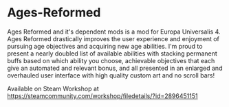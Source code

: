 # Ages-Reformed
Ages Reformed and it's dependent mods is a mod for Europa Universalis 4. Ages Reformed drastically improves the user experience and enjoyment of pursuing age objectives and acquiring new age abilities. I'm proud to present a nearly doubled list of available abilities with stacking permanent buffs based on which ability you choose, achievable objectives that each give an automated and relevant bonus, and all presented in an enlarged and overhauled user interface with high quality custom art and no scroll bars!

Available on Steam Workshop at https://steamcommunity.com/workshop/filedetails/?id=2896451151
